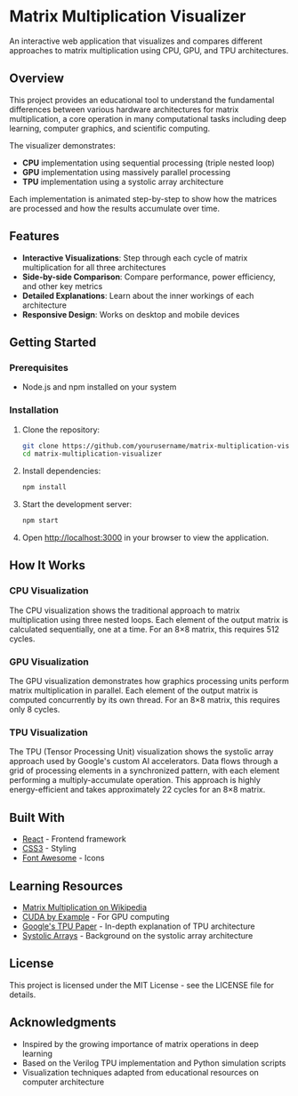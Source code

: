 # Matrix Multiplication Visualizer

An interactive web application that visualizes and compares different approaches to matrix multiplication using CPU, GPU, and TPU architectures.

## Overview

This project provides an educational tool to understand the fundamental differences between various hardware architectures for matrix multiplication, a core operation in many computational tasks including deep learning, computer graphics, and scientific computing.

The visualizer demonstrates:

- **CPU** implementation using sequential processing (triple nested loop)
- **GPU** implementation using massively parallel processing
- **TPU** implementation using a systolic array architecture

Each implementation is animated step-by-step to show how the matrices are processed and how the results accumulate over time.

## Features

- **Interactive Visualizations**: Step through each cycle of matrix multiplication for all three architectures
- **Side-by-side Comparison**: Compare performance, power efficiency, and other key metrics
- **Detailed Explanations**: Learn about the inner workings of each architecture
- **Responsive Design**: Works on desktop and mobile devices

## Getting Started

### Prerequisites

- Node.js and npm installed on your system

### Installation

1. Clone the repository:
   ```bash
   git clone https://github.com/yourusername/matrix-multiplication-visualizer.git
   cd matrix-multiplication-visualizer
   ```

2. Install dependencies:
   ```bash
   npm install
   ```

3. Start the development server:
   ```bash
   npm start
   ```

4. Open [http://localhost:3000](http://localhost:3000) in your browser to view the application.

## How It Works

### CPU Visualization

The CPU visualization shows the traditional approach to matrix multiplication using three nested loops. Each element of the output matrix is calculated sequentially, one at a time. For an 8×8 matrix, this requires 512 cycles.

### GPU Visualization

The GPU visualization demonstrates how graphics processing units perform matrix multiplication in parallel. Each element of the output matrix is computed concurrently by its own thread. For an 8×8 matrix, this requires only 8 cycles.

### TPU Visualization

The TPU (Tensor Processing Unit) visualization shows the systolic array approach used by Google's custom AI accelerators. Data flows through a grid of processing elements in a synchronized pattern, with each element performing a multiply-accumulate operation. This approach is highly energy-efficient and takes approximately 22 cycles for an 8×8 matrix.

## Built With

- [React](https://reactjs.org/) - Frontend framework
- [CSS3](https://developer.mozilla.org/en-US/docs/Web/CSS) - Styling
- [Font Awesome](https://fontawesome.com/) - Icons

## Learning Resources

- [Matrix Multiplication on Wikipedia](https://en.wikipedia.org/wiki/Matrix_multiplication)
- [CUDA by Example](https://developer.nvidia.com/cuda-example) - For GPU computing
- [Google's TPU Paper](https://arxiv.org/abs/1704.04760) - In-depth explanation of TPU architecture
- [Systolic Arrays](https://en.wikipedia.org/wiki/Systolic_array) - Background on the systolic array architecture

## License

This project is licensed under the MIT License - see the LICENSE file for details.

## Acknowledgments

- Inspired by the growing importance of matrix operations in deep learning
- Based on the Verilog TPU implementation and Python simulation scripts
- Visualization techniques adapted from educational resources on computer architecture
